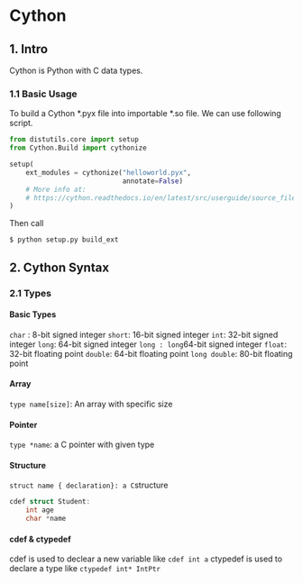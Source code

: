 # Cython

## 1. Intro
Cython is Python with C data types.

### 1.1 Basic Usage
To build a Cython *.pyx file into importable *.so file. We can use following script.

```python
from distutils.core import setup
from Cython.Build import cythonize

setup(
    ext_modules = cythonize("helloworld.pyx", 
					        annotate=False)
    # More info at:
    # https://cython.readthedocs.io/en/latest/src/userguide/source_files_and_compilation.html
)
```

Then call
```
$ python setup.py build_ext
```

## 2. Cython Syntax

### 2.1 Types
#### Basic Types
`char` : 8-bit signed integer
`short`: 16-bit signed integer
`int`: 32-bit signed integer
`long`: 64-bit signed integer
`long : long`64-bit signed integer
`float`: 32-bit floating point
`double`: 64-bit floating point
`long double`: 80-bit floating point
#### Array
`type name[size]`:  An array with specific size
#### Pointer
`type *name`: a C pointer with given type
#### Structure
`struct name { declaration}: a C`structure
```c
cdef struct Student:
	int age
	char *name
```

#### cdef & ctypedef
cdef is used to declear a new variable like `cdef int a`
ctypedef is used to declare a type like `ctypedef int* IntPtr`
<!--stackedit_data:
eyJoaXN0b3J5IjpbMTQzNTg1NTg3LDE3ODMyMTgzODMsNjQ0Mz
Y0MDMxLC0xNDI0ODEzMjAwLDM1NjM1OTYzNCwtMTcwNzQ5MDk0
NywxOTIxNzEwMDM5XX0=
-->